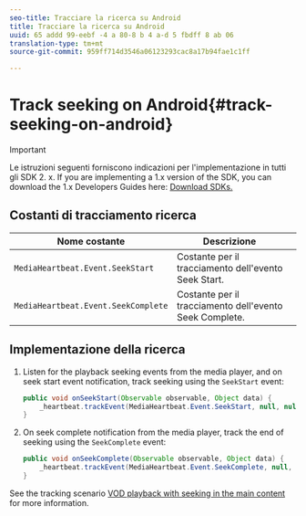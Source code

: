 ```yaml
---
seo-title: Tracciare la ricerca su Android
title: Tracciare la ricerca su Android
uuid: 65 addd 99-eebf -4 a 80-8 b 4 a-d 5 fbdff 8 ab 06
translation-type: tm+mt
source-git-commit: 959ff714d3546a06123293cac8a17b94fae1c1ff

---
```



# Track seeking on Android{#track-seeking-on-android}

>[!IMPORTANT]
>
>Le istruzioni seguenti forniscono indicazioni per l'implementazione in tutti gli SDK 2. x. If you are implementing a 1.x version of the SDK, you can download the 1.x Developers Guides here: [Download SDKs.](../../../sdk-implement/download-sdks.md)

## Costanti di tracciamento ricerca

| Nome costante | Descrizione     |
|---|---|
| `MediaHeartbeat.Event.SeekStart` | Costante per il tracciamento dell'evento Seek Start. |
| `MediaHeartbeat.Event.SeekComplete` | Costante per il tracciamento dell'evento Seek Complete. |

## Implementazione della ricerca

1. Listen for the playback seeking events from the media player, and on seek start event notification, track seeking using the `SeekStart` event:

   ```java
   public void onSeekStart(Observable observable, Object data) {  
       _heartbeat.trackEvent(MediaHeartbeat.Event.SeekStart, null, null); 
   }
   ```

1. On seek complete notification from the media player, track the end of seeking using the `SeekComplete` event:

   ```java
   public void onSeekComplete(Observable observable, Object data) {  
       _heartbeat.trackEvent(MediaHeartbeat.Event.SeekComplete, null, null); 
   }
   ```

See the tracking scenario [VOD playback with seeking in the main content](../../../sdk-implement/tracking-scenarios/vod-seeking.md) for more information.
